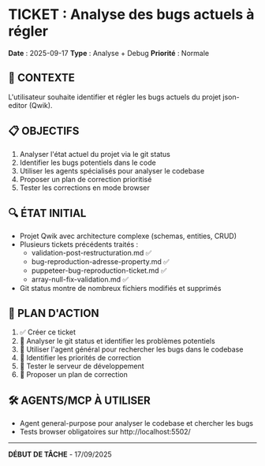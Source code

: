 # TICKET : Analyse des bugs actuels à régler

**Date** : 2025-09-17
**Type** : Analyse + Debug
**Priorité** : Normale

## 🎯 CONTEXTE
L'utilisateur souhaite identifier et régler les bugs actuels du projet json-editor (Qwik).

## 📋 OBJECTIFS
1. Analyser l'état actuel du projet via le git status
2. Identifier les bugs potentiels dans le code
3. Utiliser les agents spécialisés pour analyser le codebase
4. Proposer un plan de correction prioritisé
5. Tester les corrections en mode browser

## 🔍 ÉTAT INITIAL
- Projet Qwik avec architecture complexe (schemas, entities, CRUD)
- Plusieurs tickets précédents traités :
  - validation-post-restructuration.md ✅
  - bug-reproduction-adresse-property.md ✅
  - puppeteer-bug-reproduction-ticket.md ✅
  - array-null-fix-validation.md ✅
- Git status montre de nombreux fichiers modifiés et supprimés

## 📝 PLAN D'ACTION
1. ✅ Créer ce ticket
2. 🔄 Analyser le git status et identifier les problèmes potentiels
3. 🔄 Utiliser l'agent général pour rechercher les bugs dans le codebase
4. 🔄 Identifier les priorités de correction
5. 🔄 Tester le serveur de développement
6. 🔄 Proposer un plan de correction

## 🛠️ AGENTS/MCP À UTILISER
- Agent general-purpose pour analyser le codebase et chercher les bugs
- Tests browser obligatoires sur http://localhost:5502/

---
**DÉBUT DE TÂCHE** - 17/09/2025